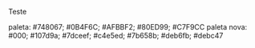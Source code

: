 Teste


paleta: #748067; #0B4F6C; #AFBBF2; #80ED99; #C7F9CC
paleta nova: #000; #107d9a; #7dceef; #c4e5ed; #7b658b; #deb6fb; #debc47